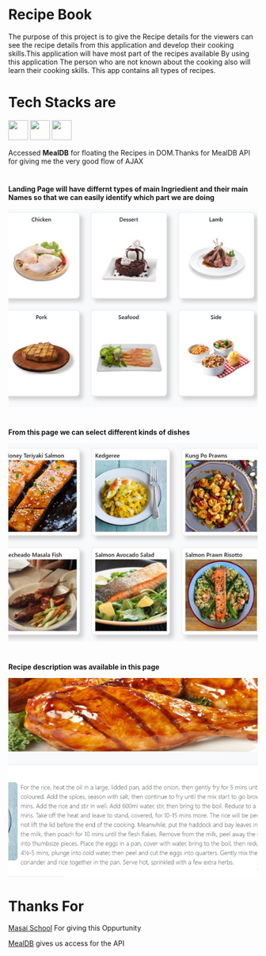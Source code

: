 <h1>Recipe Book</h1>
<p>The purpose of this project is to give the Recipe details for the viewers can see the recipe details from
this application and develop their cooking skills.This application will have most part of the recipes available
By using this application The person who are not known about the cooking also will learn their cooking skills. This app contains all types of recipes.
</p>

<h1>Tech Stacks are</h1>
<p >
  <img src = "https://devicon.dev/devicon.git/icons/html5/html5-original.svg" height="40px" width="40px" style="object-fit:cover"/>
    <img src = "https://devicon.dev/devicon.git/icons/css3/css3-original.svg" height="40px" width="40px" style="object-fit:cover"/>
    <img src="https://cdn.onlinewebfonts.com/svg/img_174096.png" height="40px" width="40px" style="object-fit:cover"/>
  </p>
  
  <p >Accessed <b>MealDB</b> for floating the Recipes in DOM.Thanks for MealDB API for giving me the very good flow of AJAX</p>
  
  <h1></h1>
  <p align="center">
  <p><b>Landing Page will have differnt types of main Ingriedient and their main Names so that we can easily identify which part we are doing</b></p>
  <img src="img/selectIngridient.JPG" height="400px" width="1000px" style="object-fit:cover"/>
  <h1></h1>
   <p><b>From this page we can select different kinds of dishes</b></p>
  <img src="img/dishes.JPG" height="400px" width="1000px" style="object-fit:cover"/>
  <h1></h1>
  
   <p><b>Recipe description was available in this page </b></p>
  <img src="img/recipe.JPG" height="400px" width="1000px" style="object-fit:cover"/>
  </p>

<h1>Thanks For</h1>
<p><a href="https://masaischool.com/">Masai School</a> For giving this Oppurtunity</p>
<p><a href="https://www.themealdb.com/">MealDB</a> gives us access for the API</p>
